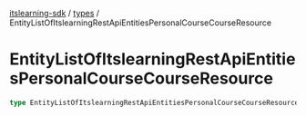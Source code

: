 [itslearning-sdk](../../modules.md) / [types](../index.md) / EntityListOfItslearningRestApiEntitiesPersonalCourseCourseResource

# EntityListOfItslearningRestApiEntitiesPersonalCourseCourseResource

```ts
type EntityListOfItslearningRestApiEntitiesPersonalCourseCourseResource = PaginatedResponse<ItslearningRestApiEntitiesPersonalCourseCourseResource>;
```
